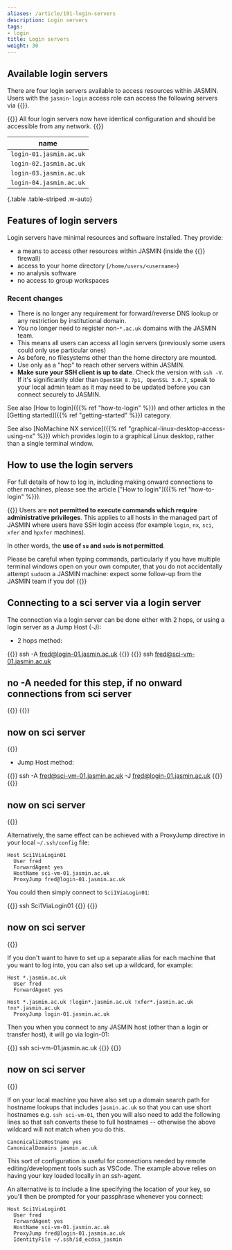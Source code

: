 ```yaml
---
aliases: /article/191-login-servers
description: Login servers
tags:
- login
title: Login servers
weight: 30
---
```


## Available login servers

There are four login servers available to access resources within JASMIN.
Users with the `jasmin-login` access role can access the following servers via
{{<abbr SSH>}}.

{{<alert type="info" >}}
All four login servers now have identical configuration and should be accessible from any network.
{{</alert>}}

name |
--- |
`login-01.jasmin.ac.uk` |
`login-02.jasmin.ac.uk` |
`login-03.jasmin.ac.uk` |
`login-04.jasmin.ac.uk` |
{.table .table-striped .w-auto}

## Features of login servers

Login servers have minimal resources and software installed. They provide:

- a means to access other resources within JASMIN (inside the {{<abbr STFC >}} firewall)
- access to your home directory (`/home/users/<username>`)
- no analysis software
- no access to group workspaces

### Recent changes

- There is no longer any requirement for forward/reverse DNS lookup or any restriction by
institutional domain.
- You no longer need to register non-`*.ac.uk` domains with the JASMIN team.
- This means all users can access all login servers (previously some users could only use particular ones)
- As before, no filesystems other than the home directory are mounted.
- Use only as a "hop" to reach other servers within JASMIN.
- **Make sure your SSH client is up to date**. Check the version with `ssh -V`. If
it's significantly older than `OpenSSH_8.7p1, OpenSSL 3.0.7`, speak to your local
admin team as it may need to be updated before you can connect securely to JASMIN.
  
See also [How to login]({{% ref "how-to-login" %}}) and other articles in the [Getting started]({{% ref "getting-started" %}}) category.

See also [NoMachine NX service]({{% ref "graphical-linux-desktop-access-using-nx" %}}) which provides login to a graphical Linux desktop, rather than a single terminal window.

## How to use the login servers

For full details of how to log in, including making onward connections to
other machines, please see the article ["How to login"]({{% ref "how-to-login" %}}).

{{<alert type="danger">}}
Users are **not permitted to execute commands which require
administrative privileges**. This applies to all hosts in the managed part of
JASMIN where users have SSH login access (for example `login`, `nx`,
`sci`, `xfer` and `hpxfer` machines).

In other words, the **use of `su` and `sudo` is not permitted**.

Please be careful when typing commands,
particularly if you have multiple terminal windows open on your own computer,
that you do not accidentally attempt `sudo`on a JASMIN machine: expect some
follow-up from the JASMIN team if you do!
{{</alert>}}

## Connecting to a sci server via a login server

The connection via a login server can be done either with 2 hops, or using a login server as a Jump Host (-J):

- 2 hops method:

{{<command user="user" host="localhost">}}
ssh -A fred@login-01.jasmin.ac.uk
{{</command>}}
{{<command user="fred" host="login-01">}}
ssh fred@sci-vm-01.jasmin.ac.uk
## no -A needed for this step, if no onward connections from sci server
{{</command>}}
{{<command user="fred" host="sci-vm-01">}}
## now on sci server
{{</command>}}

- Jump Host method:

{{<command user="user" host="localhost">}}
ssh -A fred@sci-vm-01.jasmin.ac.uk -J fred@login-01.jasmin.ac.uk
{{</command>}}
{{<command user="fred" host="sci-vm-01">}}
## now on sci server
{{</command>}}

Alternatively, the same effect can be achieved with a ProxyJump directive in your local `~/.ssh/config` file:

```config
Host Sci1ViaLogin01
  User fred
  ForwardAgent yes
  HostName sci-vm-01.jasmin.ac.uk
  ProxyJump fred@login-01.jasmin.ac.uk
```

You could then simply connect to `Sci1ViaLogin01`:

{{<command user="user" host="localhost">}}
ssh Sci1ViaLogin01
{{</command>}}
{{<command user="fred" host="sci-vm-01">}}
## now on sci server
{{</command>}}

If you don't want to have to set up a separate alias for each machine that you want to log into, you can also set up a wildcard, for example:

```config
Host *.jasmin.ac.uk
  User fred
  ForwardAgent yes

Host *.jasmin.ac.uk !login*.jasmin.ac.uk !xfer*.jasmin.ac.uk !nx*.jasmin.ac.uk
  ProxyJump login-01.jasmin.ac.uk
```

Then you when you connect to any JASMIN host (other than a login or transfer host), it will go via login-01:

{{<command user="user" host="localhost">}}
ssh sci-vm-01.jasmin.ac.uk
{{</command>}}
{{<command user="fred" host="sci-vm-01">}}
## now on sci server
{{</command>}}

If on your local machine you have also set up a domain search path for hostname lookups that includes `jasmin.ac.uk` so that you can use short hostnames e.g. `ssh sci-vm-01`, then you will also need to add the following lines so that ssh converts these to full hostnames -- otherwise the above wildcard will not match when you do this.

```config
CanonicalizeHostname yes
CanonicalDomains jasmin.ac.uk
```

This sort of configuration is useful for connections needed by remote editing/development tools such 
as VSCode. The example above relies on having your key loaded locally in an ssh-agent.

An alternative is to include a line specifying
the location of your key, so you'll then be prompted for your passphrase whenever you connect:

```config
Host Sci1ViaLogin01
  User fred
  ForwardAgent yes
  HostName sci-vm-01.jasmin.ac.uk
  ProxyJump fred@login-01.jasmin.ac.uk
  IdentityFile ~/.ssh/id_ecdsa_jasmin
```

